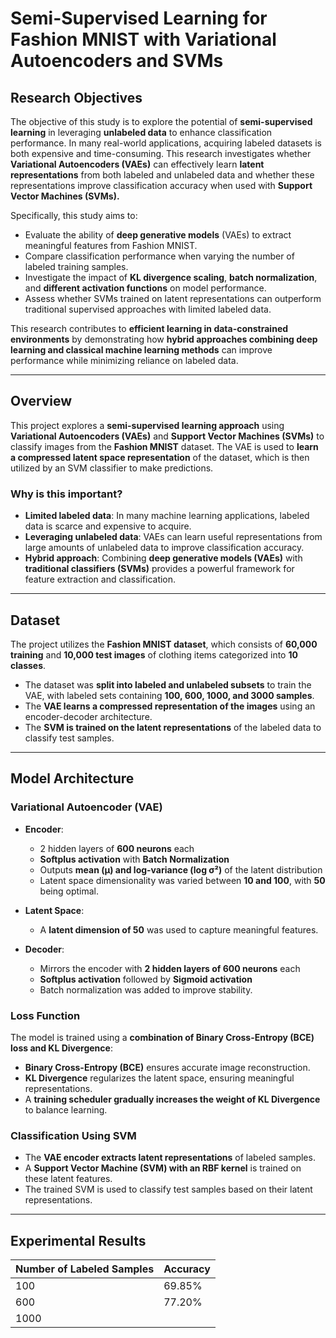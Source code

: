 # **Semi-Supervised Learning for Fashion MNIST with Variational Autoencoders and SVMs**

## **Research Objectives**
The objective of this study is to explore the potential of **semi-supervised learning** in leveraging **unlabeled data** to enhance classification performance. In many real-world applications, acquiring labeled datasets is both expensive and time-consuming. This research investigates whether **Variational Autoencoders (VAEs)** can effectively learn **latent representations** from both labeled and unlabeled data and whether these representations improve classification accuracy when used with **Support Vector Machines (SVMs).**

Specifically, this study aims to:
- Evaluate the ability of **deep generative models** (VAEs) to extract meaningful features from Fashion MNIST.
- Compare classification performance when varying the number of labeled training samples.
- Investigate the impact of **KL divergence scaling**, **batch normalization**, and **different activation functions** on model performance.
- Assess whether SVMs trained on latent representations can outperform traditional supervised approaches with limited labeled data.

This research contributes to **efficient learning in data-constrained environments** by demonstrating how **hybrid approaches combining deep learning and classical machine learning methods** can improve performance while minimizing reliance on labeled data.

---

## **Overview**
This project explores a **semi-supervised learning approach** using **Variational Autoencoders (VAEs)** and **Support Vector Machines (SVMs)** to classify images from the **Fashion MNIST** dataset. The VAE is used to **learn a compressed latent space representation** of the dataset, which is then utilized by an SVM classifier to make predictions.

### **Why is this important?**
- **Limited labeled data**: In many machine learning applications, labeled data is scarce and expensive to acquire.
- **Leveraging unlabeled data**: VAEs can learn useful representations from large amounts of unlabeled data to improve classification accuracy.
- **Hybrid approach**: Combining **deep generative models (VAEs)** with **traditional classifiers (SVMs)** provides a powerful framework for feature extraction and classification.

---

## **Dataset**
The project utilizes the **Fashion MNIST dataset**, which consists of **60,000 training** and **10,000 test images** of clothing items categorized into **10 classes**.

- The dataset was **split into labeled and unlabeled subsets** to train the VAE, with labeled sets containing **100, 600, 1000, and 3000 samples**.
- The **VAE learns a compressed representation of the images** using an encoder-decoder architecture.
- The **SVM is trained on the latent representations** of the labeled data to classify test samples.

---

## **Model Architecture**

### **Variational Autoencoder (VAE)**
- **Encoder**:
  - 2 hidden layers of **600 neurons** each
  - **Softplus activation** with **Batch Normalization**
  - Outputs **mean (μ) and log-variance (log σ²)** of the latent distribution
  - Latent space dimensionality was varied between **10 and 100**, with **50** being optimal.

- **Latent Space**:
  - A **latent dimension of 50** was used to capture meaningful features.

- **Decoder**:
  - Mirrors the encoder with **2 hidden layers of 600 neurons** each
  - **Softplus activation** followed by **Sigmoid activation**
  - Batch normalization was added to improve stability.

### **Loss Function**
The model is trained using a **combination of Binary Cross-Entropy (BCE) loss and KL Divergence**:
- **Binary Cross-Entropy (BCE)** ensures accurate image reconstruction.
- **KL Divergence** regularizes the latent space, ensuring meaningful representations.
- A **training scheduler gradually increases the weight of KL Divergence** to balance learning.

### **Classification Using SVM**
- The **VAE encoder extracts latent representations** of labeled samples.
- A **Support Vector Machine (SVM) with an RBF kernel** is trained on these latent features.
- The trained SVM is used to classify test samples based on their latent representations.

---

## **Experimental Results**
| **Number of Labeled Samples** | **Accuracy** |
|------------------------------|------------|
| 100                          | 69.85%     |
| 600                          | 77.20%     |
| 1000    
